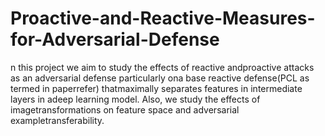 # Proactive-and-Reactive-Measures-for-Adversarial-Defense
n this project we aim to study the effects of reactive andproactive attacks as an adversarial defense particularly ona base reactive defense(PCL as termed in paperrefer) thatmaximally  separates  features  in  intermediate  layers  in  adeep learning model.   Also,  we study the effects of imagetransformations on feature space and adversarial exampletransferability.
